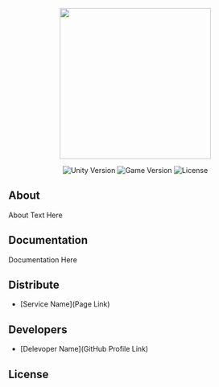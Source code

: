 <p align="center">
      <img src="https://img.freepik.com/premium-vector/chess-logo-business-abstract-concept-icon-black-game-figure-sign-vector-flat-style_754658-579.jpg" width="300" height="300">
</p>

<p align="center">
   <img src="" alt="Unity Version">
   <img src="" alt="Game Version">
   <img src="" alt="License">
</p>

## About

About Text Here

## Documentation

Documentation Here

## Distribute

- [Service Name](Page Link)


## Developers

- [Delevoper Name](GitHub Profile Link)

## License
